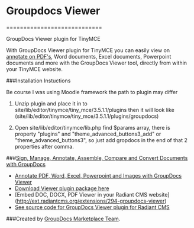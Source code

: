 # Groupdocs Viewer
============================

GroupDocs Viewer plugin for TinyMCE

With GroupDocs Viewer plugin for TinyMCE you can easily view on [annotate on PDF's](http://groupdocs.com/apps/Viewer), Word documents, Excel documents, Powerpoint documents and more with the GroupDocs Viewer tool, directly from within your TinyMCE website.

###Installation Instuctions

Be course I was using Moodle framework the path to plugin may differ

1. Unzip plugin and place it in to site/lib/editor/tinymce/tiny_mce/3.5.1.1/plugins then it will look like (site/lib/editor/tinymce/tiny_mce/3.5.1.1/plugins/groupdocs)

2. Open site/lib/editor/tinymce/lib.php find $params array, there is property "plugins" and "theme_advanced_buttons3_add" or "theme_advanced_buttons3",
so just add gropdocs in the end of that 2 properties after comma.


###[Sign, Manage, Annotate, Assemble, Compare and Convert Documents with GroupDocs](http://groupdocs.com)
* [Annotate PDF, Word, Excel, Powerpoint and Images with GroupDocs Viewer](http://groupdocs.com/apps/Viewer)
* [Download Viewer plugin package here](https://github.com/groupdocs/tinymce-groupdocs-Viewer)
* [Embed DOC, DOCX, PDF Viewer in your Radiant CMS website] (http://ext.radiantcms.org/extensions/294-groupdocs-viewer)
* [See source code for GroupDocs Viewer plugin for Radiant CMS](https://github.com/groupdocs/tinymce-groupdocs-Viewer-source)

###Created by [GroupDocs Marketplace Team](http://groupdocs.com/marketplace/).